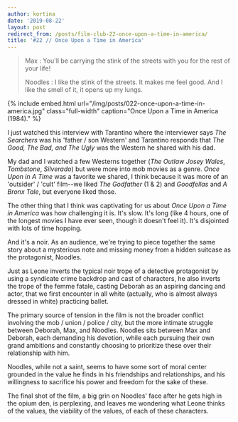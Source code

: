 ```yaml
---
author: kortina
date: '2019-08-22'
layout: post
redirect_from: /posts/film-club-22-once-upon-a-time-in-america/
title: '#22 // Once Upon a Time in America'
---
```


> Max : You'll be carrying the stink of the streets with you for the rest of your life!
>
> Noodles : I like the stink of the streets. It makes me feel good. And I like the smell of it, it opens up my lungs.

{% include embed.html url="/img/posts/022-once-upon-a-time-in-america.jpg" class="full-width" 
caption="Once Upon a Time in America (1984)." %}

I just watched this interview with Tarantino where the interviewer says _The Searchers_ was his
'father / son Western' and Tarantino responds that _The Good, The Bad, and The Ugly_ was the
Western he shared with his dad.

My dad and I watched a few Westerns together (_The Outlaw Josey Wales_, _Tombstone_, _Silverado_)
but were more into mob movies as a genre. _Once Upon in A Time_ was a favorite we shared, I think
because it was more of an 'outsider' / 'cult' film--we liked _The Godfather_ (1 & 2) and
_Goodfellas_ and _A Bronx Tale_, but everyone liked those.

The other thing that I think was captivating for us about _Once Upon a Time in America_ was how
challenging it is. It's slow. It's long (like 4 hours, one of the longest movies I have ever
seen, though it doesn't feel it). It's disjointed with lots of time hopping.

And it's a noir. As an audience, we're trying to piece together the same story about a mysterious
note and missing money from a hidden suitcase as the protagonist, Noodles.

Just as Leone inverts the typical noir trope of a detective protagonist by using a syndicate crime
backdrop and cast of characters, he also inverts the trope of the femme fatale, casting Deborah as an
aspiring dancing and actor, that we first encounter in all white (actually, who is almost always
dressed in white) practicing ballet.

The primary source of tension in the film is not the broader conflict involving the mob / union /
police / city, but the more intimate struggle between Deborah, Max, and Noodles. Noodles sits
between Max and Deborah, each demanding his devotion, while each pursuing their own grand ambitions and constantly choosing to prioritize these over their relationship with him.

Noodles, while not a saint, seems to have some sort of moral center grounded in the value he
finds in his friendships and relationships, and his willingness to sacrifice his power and freedom
for the sake of these.

The final shot of the film, a big grin on Noodles' face after he gets high in the opium den, is
perplexing, and leaves me wondering what Leone thinks of the values, the viability of the values,
of each of these characters.